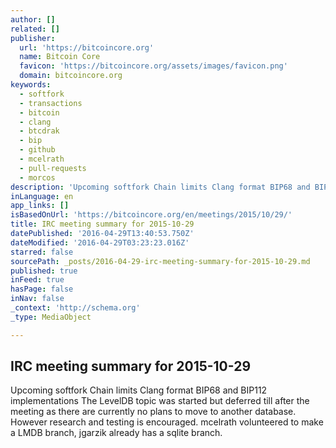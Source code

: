 ```yaml
---
author: []
related: []
publisher:
  url: 'https://bitcoincore.org'
  name: Bitcoin Core
  favicon: 'https://bitcoincore.org/assets/images/favicon.png'
  domain: bitcoincore.org
keywords:
  - softfork
  - transactions
  - bitcoin
  - clang
  - btcdrak
  - bip
  - github
  - mcelrath
  - pull-requests
  - morcos
description: 'Upcoming softfork Chain limits Clang format BIP68 and BIP112 implementations The LevelDB topic was started but deferred till after the meeting as there are currently no plans to move to another database. However research and testing is encouraged. mcelrath volunteered to make a LMDB branch, jgarzik already has a sqlite branch.'
inLanguage: en
app_links: []
isBasedOnUrl: 'https://bitcoincore.org/en/meetings/2015/10/29/'
title: IRC meeting summary for 2015-10-29
datePublished: '2016-04-29T13:40:53.750Z'
dateModified: '2016-04-29T03:23:23.016Z'
starred: false
sourcePath: _posts/2016-04-29-irc-meeting-summary-for-2015-10-29.md
published: true
inFeed: true
hasPage: false
inNav: false
_context: 'http://schema.org'
_type: MediaObject

---
```

<article style=""><h1>IRC meeting summary for 2015-10-29</h1><p>Upcoming softfork Chain limits Clang format BIP68 and BIP112 implementations The LevelDB topic was started but deferred till after the meeting as there are currently no plans to move to another database. However research and testing is encouraged. mcelrath volunteered to make a LMDB branch, jgarzik already has a sqlite branch.</p></article>